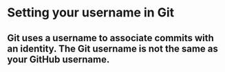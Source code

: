 # Setting your username in Git

## Git uses a username to associate commits with an identity. The Git username is not the same as your GitHub username.
